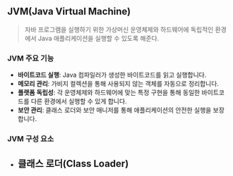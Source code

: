 ## JVM(Java Virtual Machine)
> 자바 프로그램을 실행하기 위한 가상머신
> 운영체제와 하드웨어에 독립적인 환경에서 Java 애플리케이션을 실행할 수 있도록 해준다.

### JVM 주요 기능
- **바이트코드 실행**: Java 컴파일러가 생성한 바이트코드를 읽고 실행합니다.
- **메모리 관리**: 가비지 컬렉션을 통해 사용되지 않는 객체를 자동으로 정리합니다.
- **플랫폼 독립성**: 각 운영체제와 하드웨어에 맞는 특정 구현을 통해 동일한 바이트코드를 다른 환경에서 실행할 수 있게 합니다.
- **보안 관리**: 클래스 로더와 보안 매니저를 통해 애플리케이션의 안전한 실행을 보장합니다.

### JVM 구성 요소
- **클래스 로더(Class Loader)**
	- 
